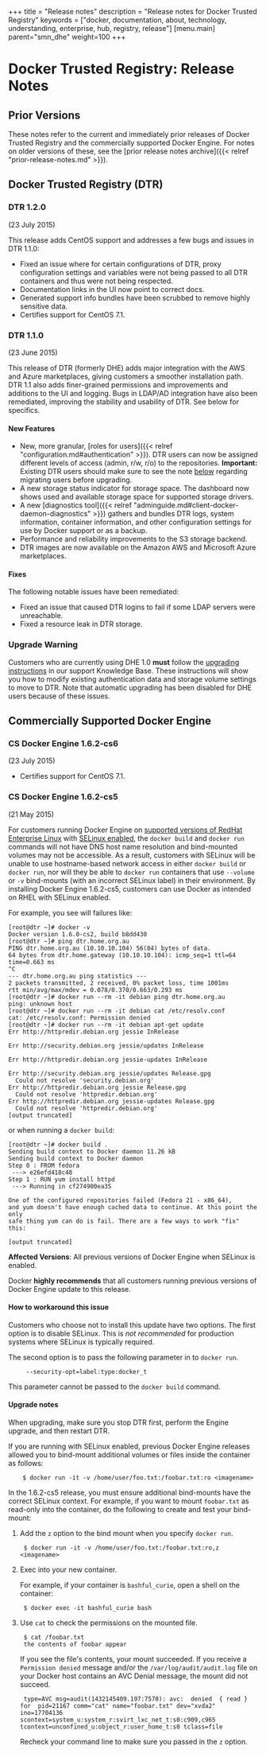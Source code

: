 
+++
title = "Release notes"
description = "Release notes for Docker Trusted Registry"
keywords = ["docker, documentation, about, technology, understanding, enterprise, hub, registry,  release"]
[menu.main]
parent="smn_dhe"
weight=100
+++



# Docker Trusted Registry: Release Notes

## Prior Versions

These notes refer to the current and immediately prior releases of Docker Trusted Registry and the commercially supported Docker Engine. For notes on older versions of these, see the [prior release notes archive]({{< relref "prior-release-notes.md" >}}).

## Docker Trusted Registry (DTR)

### DTR 1.2.0
(23 July 2015)

This release adds CentOS support and addresses a few bugs and issues in DTR 1.1.0:

* Fixed an issue where for certain configurations of DTR, proxy configuration settings and variables were not being passed to all DTR containers and thus were not being respected.
* Documentation links in the UI now point to correct docs.
* Generated support info bundles have been scrubbed to remove highly sensitive data.
* Certifies support for CentOS 7.1.

### DTR 1.1.0
(23 June 2015)

This release of DTR (formerly DHE) adds major integration with the AWS and Azure marketplaces, giving customers a smoother installation path. DTR 1.1 also adds finer-grained permissions and improvements and additions to the UI and logging. Bugs in LDAP/AD integration have also been remediated, improving the stability and usability of DTR. See below for specifics.

#### New Features

* New, more granular, [roles for users]({{< relref "configuration.md#authentication" >}}). DTR users can now be assigned different levels of access (admin, r/w, r/o) to the repositories. **Important:** Existing DTR users should make sure to see the note [below](#upgrade-warning) regarding migrating users before upgrading.
* A new storage status indicator for storage space. The dashboard now shows used and available storage space for supported storage drivers.
* A new [diagnostics tool]({{< relref "adminguide.md#client-docker-daemon-diagnostics" >}}) gathers and bundles DTR logs, system information, container information, and other configuration settings for use by Docker support or as a backup.
* Performance and reliability improvements to the S3 storage backend.
* DTR images are now available on the Amazon AWS and Microsoft Azure marketplaces.

#### Fixes

The following notable issues have been remediated:

* Fixed an issue that caused DTR logins to fail if some LDAP servers were unreachable.
* Fixed a resource leak in DTR storage.

### Upgrade Warning

Customers who are currently using DHE 1.0 **must** follow the [upgrading instructions](https://forums.docker.com/t/upgrading-docker-hub-enterprise-to-docker-trusted-registry/1925) in our support Knowledge Base. These instructions will show you how to modify existing authentication data and storage volume settings to move to DTR. Note that automatic upgrading has been disabled for DHE users because of these issues.

## Commercially Supported Docker Engine

### CS Docker Engine 1.6.2-cs6
(23 July 2015)

* Certifies support for CentOS 7.1.

### CS Docker Engine 1.6.2-cs5
(21 May 2015)

For customers running Docker Engine on [supported versions of RedHat Enterprise
Linux](https://www.docker.com/enterprise/support/) with [SELinux
enabled](
https://access.redhat.com/documentation/en-US/Red_Hat_Enterprise_Linux/7/html/SELinux_Users_and_Administrators_Guide/sect-Security-Enhanced_Linux-Working_with_SELinux-Enabling_and_Disabling_SELinux.html
), the `docker build` and `docker run`
commands will not have DNS host name resolution and bind-mounted volumes may
not be accessible.
As a result, customers with SELinux will be unable to use hostname-based network
access in either `docker build` or `docker run`, nor will they be able to
`docker run` containers
that use `--volume` or `-v` bind-mounts (with an incorrect SELinux label) in
their environment. By installing Docker Engine 1.6.2-cs5, customers can use Docker as intended on RHEL with SELinux enabled.

For example, you see will failures like:

```
[root@dtr ~]# docker -v
Docker version 1.6.0-cs2, build b8dd430
[root@dtr ~]# ping dtr.home.org.au
PING dtr.home.org.au (10.10.10.104) 56(84) bytes of data.
64 bytes from dtr.home.gateway (10.10.10.104): icmp_seq=1 ttl=64 time=0.663 ms
^C
--- dtr.home.org.au ping statistics ---
2 packets transmitted, 2 received, 0% packet loss, time 1001ms
rtt min/avg/max/mdev = 0.078/0.370/0.663/0.293 ms
[root@dtr ~]# docker run --rm -it debian ping dtr.home.org.au
ping: unknown host
[root@dtr ~]# docker run --rm -it debian cat /etc/resolv.conf
cat: /etc/resolv.conf: Permission denied
[root@dtr ~]# docker run --rm -it debian apt-get update
Err http://httpredir.debian.org jessie InRelease

Err http://security.debian.org jessie/updates InRelease

Err http://httpredir.debian.org jessie-updates InRelease

Err http://security.debian.org jessie/updates Release.gpg
  Could not resolve 'security.debian.org'
Err http://httpredir.debian.org jessie Release.gpg
  Could not resolve 'httpredir.debian.org'
Err http://httpredir.debian.org jessie-updates Release.gpg
  Could not resolve 'httpredir.debian.org'
[output truncated]

```

or when running a `docker build`:

```
[root@dtr ~]# docker build .
Sending build context to Docker daemon 11.26 kB
Sending build context to Docker daemon
Step 0 : FROM fedora
 ---> e26efd418c48
Step 1 : RUN yum install httpd
 ---> Running in cf274900ea35

One of the configured repositories failed (Fedora 21 - x86_64),
and yum doesn't have enough cached data to continue. At this point the only
safe thing yum can do is fail. There are a few ways to work "fix" this:

[output truncated]
```

**Affected Versions**: All previous versions of Docker Engine when SELinux
is enabled.

Docker **highly recommends** that all customers running previous versions of
Docker Engine update to this release.

#### **How to workaround this issue**

Customers who choose not to install this update have two options. The
first option is to disable SELinux. This is *not recommended* for production
systems where SELinux is typically required.

The second option is to pass the following parameter in to `docker run`.

  	     --security-opt=label:type:docker_t

This parameter cannot be passed to the `docker build` command.

#### **Upgrade notes**

When upgrading, make sure you stop DTR first, perform the Engine upgrade, and
then restart DTR.

If you are running with SELinux enabled, previous Docker Engine releases allowed
you to bind-mount additional volumes or files inside the container as follows:

		$ docker run -it -v /home/user/foo.txt:/foobar.txt:ro <imagename>

In the 1.6.2-cs5 release, you must ensure additional bind-mounts have the correct
SELinux context. For example, if you want to mount `foobar.txt` as read-only
into the container, do the following to create and test your bind-mount:

1. Add the `z` option to the bind mount when you specify `docker run`.

		$ docker run -it -v /home/user/foo.txt:/foobar.txt:ro,z <imagename>

2. Exec into your new container.

	For example, if your container is `bashful_curie`, open a shell on the
	container:

		$ docker exec -it bashful_curie bash

3. Use `cat` to check the permissions on the mounted file.

		$ cat /foobar.txt
		the contents of foobar appear

	If you see the file's contents, your mount succeeded. If you receive a
	`Permission denied` message and/or the `/var/log/audit/audit.log` file on
	your Docker host contains an AVC Denial message, the mount did not succeed.

		type=AVC msg=audit(1432145409.197:7570): avc:  denied  { read } for  pid=21167 comm="cat" name="foobar.txt" dev="xvda2" ino=17704136 scontext=system_u:system_r:svirt_lxc_net_t:s0:c909,c965 tcontext=unconfined_u:object_r:user_home_t:s0 tclass=file

	Recheck your command line to make sure you passed in the `z` option.
